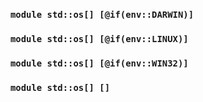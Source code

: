 ### `module std::os[] [@if(env::DARWIN)]`
### `module std::os[] [@if(env::LINUX)]`
### `module std::os[] [@if(env::WIN32)]`
### `module std::os[] []`
